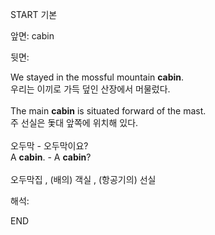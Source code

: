 START
기본

앞면:
cabin


뒷면:
<div>We stayed in the mossful mountain <strong>cabin</strong>. </div><div>우리는 이끼로 가득 덮인 산장에서 머물렀다.<br><br><div>The main <strong>cabin</strong> is situated forward of the mast. </div><div>주 선실은 돛대 앞쪽에 위치해 있다.<br><br><div><div>오두막 - 오두막이요?</div></div><div><div>A <strong>cabin</strong>. - A <strong>cabin</strong>? <br><br>오두막집 , (배의) 객실 , (항공기의) 선실</div></div></div></div>


해석:

END